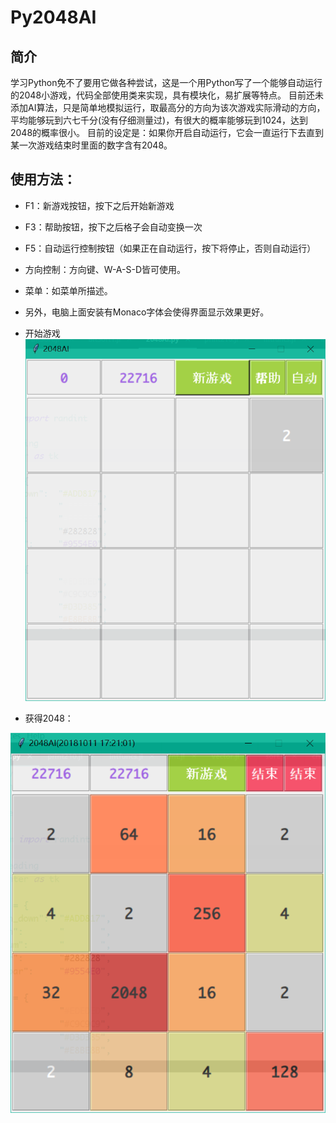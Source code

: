 # Py2048AI

## 简介
学习Python免不了要用它做各种尝试，这是一个用Python写了一个能够自动运行的2048小游戏，代码全部使用类来实现，具有模块化，易扩展等特点。
目前还未添加AI算法，只是简单地模拟运行，取最高分的方向为该次游戏实际滑动的方向，平均能够玩到六七千分(没有仔细测量过)，有很大的概率能够玩到1024，达到2048的概率很小。
目前的设定是：如果你开启自动运行，它会一直运行下去直到某一次游戏结束时里面的数字含有2048。

## 使用方法：
* F1：新游戏按钮，按下之后开始新游戏
* F3：帮助按钮，按下之后格子会自动变换一次
* F5：自动运行控制按钮（如果正在自动运行，按下将停止，否则自动运行）

* 方向控制：方向键、W-A-S-D皆可使用。
* 菜单：如菜单所描述。
* 另外，电脑上面安装有Monaco字体会使得界面显示效果更好。

* 开始游戏
![2048start](2048start.png)

* 获得2048：

![2048won](2048won.png)
